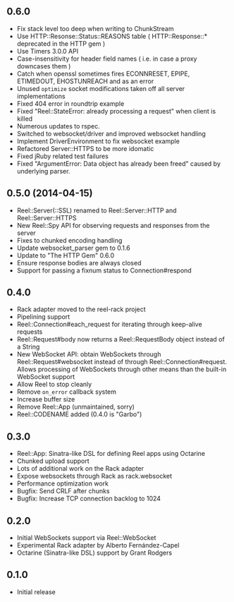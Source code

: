 0.6.0
----
* Fix stack level too deep when writing to ChunkStream
* Use HTTP::Resonse::Status::REASONS table ( HTTP::Response::* deprecated in the HTTP gem )
* Use Timers 3.0.0 API
* Case-insensitivity for header field names ( i.e. in case a proxy downcases them )
* Catch when openssl sometimes fires ECONNRESET, EPIPE, ETIMEDOUT, EHOSTUNREACH and  as an error
* Unused `optimize` socket modifications taken off all server implementations
* Fixed 404 error in roundtrip example
* Fixed "Reel::StateError: already processing a request" when client is killed
* Numerous updates to rspec.
* Switched to websocket/driver and improved websocket handling
* Implement DriverEnvironment to fix websocket example
* Refactored Server::HTTPS to be more idomatic
* Fixed jRuby related test failures
* Fixed "ArgumentError: Data object has already been freed" caused by underlying parser.

0.5.0 (2014-04-15)
----
* Reel::Server(::SSL) renamed to Reel::Server::HTTP and Reel::Server::HTTPS
* New Reel::Spy API for observing requests and responses from the server
* Fixes to chunked encoding handling
* Update websocket_parser gem to 0.1.6
* Update to "The HTTP Gem" 0.6.0 
* Ensure response bodies are always closed
* Support for passing a fixnum status to Connection#respond

0.4.0
-----
* Rack adapter moved to the reel-rack project
* Pipelining support
* Reel::Connection#each_request for iterating through keep-alive requests
* Reel::Request#body now returns a Reel::RequestBody object instead of a String
* New WebSocket API: obtain WebSockets through Reel::Request#websocket instead
  of through Reel::Connection#request. Allows processing of WebSockets through
  other means than the built-in WebSocket support
* Allow Reel to stop cleanly
* Remove `on_error` callback system
* Increase buffer size
* Remove Reel::App (unmaintained, sorry)
* Reel::CODENAME added (0.4.0 is "Garbo")

0.3.0
-----
* Reel::App: Sinatra-like DSL for defining Reel apps using Octarine
* Chunked upload support
* Lots of additional work on the Rack adapter
* Expose websockets through Rack as rack.websocket
* Performance optimization work
* Bugfix: Send CRLF after chunks
* Bugfix: Increase TCP connection backlog to 1024

0.2.0
-----
* Initial WebSockets support via Reel::WebSocket
* Experimental Rack adapter by Alberto Fernández-Capel
* Octarine (Sinatra-like DSL) support by Grant Rodgers

0.1.0
-----
* Initial release
